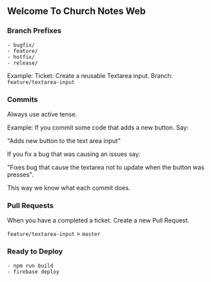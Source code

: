 ## Welcome To Church Notes Web

### Branch Prefixes

    - bugfix/ 
    - feature/
    - hotfix/
    - release/


Example: 
Ticket: Create a reusable Textarea input.
Branch: `feature/textarea-input`





### Commits

Always use active tense. 

Example: If you commit some code that adds a new button. Say:

"Adds new button to the text area input"

If you fix a bug that was causing an issues say:

"Fixes bug that cause the textarea not to update when the button was presses".

This way we know what each commit does.


### Pull Requests

When you have a completed a ticket. Create a new Pull Request.

`feature/textarea-input` > `master`


### Ready to Deploy
    - npm run build
    - firebase deploy

